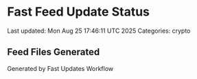 # Fast Feed Update Status
Last updated: Mon Aug 25 17:46:11 UTC 2025
Categories: crypto

## Feed Files Generated

Generated by Fast Updates Workflow
